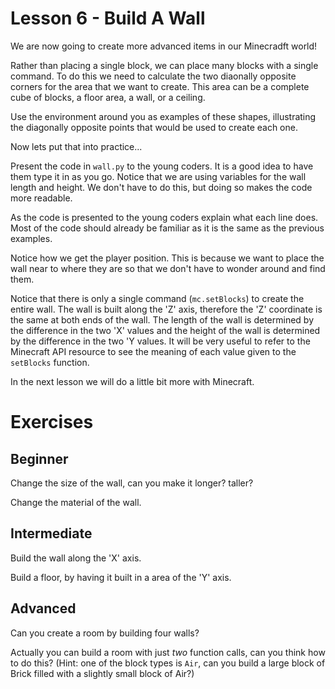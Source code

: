 # Lesson 6 - Build A Wall

We are now going to create more advanced items in our Minecradft world!

Rather than placing a single block, we can place many blocks with a single command. To do this we need to calculate the two diaonally opposite corners for the area that we want to create. This area can be a complete cube of blocks, a floor area, a wall, or a ceiling.

Use the environment around you as examples of these shapes, illustrating the diagonally opposite points that would be used to create each one.

Now lets put that into practice...

Present the code in `wall.py` to the young coders. It is a good idea to have them type it in as you go. Notice that we are using variables for the wall length and height. We don't have to do this, but doing so makes the code more readable.

As the code is presented to the young coders explain what each line does. Most of the code should already be familiar as it is the same as the previous examples.

Notice how we get the player position. This is because we want to place the wall near to where they are so that we don't have to wonder around and find them.

Notice that there is only a single command (`mc.setBlocks`) to create the entire wall. The wall is built along the 'Z' axis, therefore the 'Z' coordinate is the same at both ends of the wall. The length of the wall is determined by the difference in the two 'X' values and the height of the wall is determined by the difference in the two 'Y values. It will be very useful to refer to the Minecraft API resource to see the meaning of each value given to the `setBlocks` function.

In the next lesson we will do a little bit more with Minecraft.

# Exercises

## Beginner

Change the size of the wall, can you make it longer? taller?

Change the material of the wall.

## Intermediate

Build the wall along the 'X' axis.

Build a floor, by having it built in a area of the 'Y' axis.

## Advanced

Can you create a room by building four walls?

Actually you can build a room with just *two* function calls, can you think how to do this? (Hint: one of the block types is `Air`, can you build a large block of Brick filled with a slightly small block of Air?)
